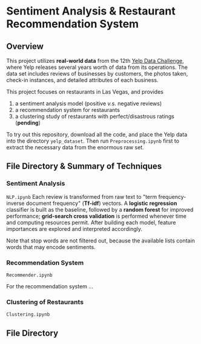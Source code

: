 # Sentiment Analysis & Restaurant Recommendation System
## Overview

This project utilizes **real-world data** from the 12th [Yelp Data Challenge](https://www.yelp.com/dataset/challenge), where Yelp
releases several years worth of data from its operations. The data set includes reviews of businesses by customers, the photos taken, check-in instances, and detailed attributes of each business.

This project focuses on restaurants in Las Vegas, and provides
1. a sentiment analysis model (positive *v.s.* negative reviews)
2. a recommendation system for restaurants 
3. a clustering study of restaurants with perfect/disastrous ratings (**pending**)


To try out this repository, download all the code, and place the Yelp data into the
directory `yelp_dataset`. Then run `Preprocessing.ipynb` first to extract
the necessary data from the enormous raw set.

## File Directory & Summary of Techniques
### Sentiment Analysis
`NLP.ipynb`
Each review is transformed from raw text to "term frequency-inverse document frequency"
(**Tf-idf**) vectors. A **logistic regression** classifier is built as the baseline, followed
by a **random forest** for improved performance; **grid-search cross validation** is performed
whenever time and computing resources permit. After building each model, feature importances
are explored and interpreted accordingly.

Note that stop words are not filtered out, because the available lists contain words that
may encode sentiments.

### Recommendation System
`Recommender.ipynb`

For the recommendation system ...

### Clustering of Restaurants
`Clustering.ipynb`

## File Directory